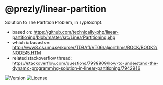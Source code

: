 # @prezly/linear-partition

Solution to The Partition Problem, in TypeScript.

- based on: https://github.com/technically-php/linear-partitioning/blob/master/src/LinearPartitioning.php
- which is based on: http://www8.cs.umu.se/kurser/TDBAfl/VT06/algorithms/BOOK/BOOK2/NODE45.HTM
- related stackoverflow thread: https://stackoverflow.com/questions/7938809/how-to-understand-the-dynamic-programming-solution-in-linear-partitioning/7942946

![Version](https://img.shields.io/npm/v/@prezly/linear-partition)
![License](https://img.shields.io/npm/l/@prezly/linear-partition)
